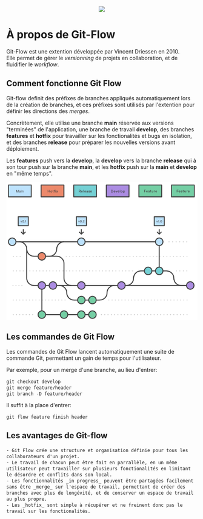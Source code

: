 <p align="center"><img width="600"src="https://miro.medium.com/v2/resize:fit:1100/format:webp/1*SK4JGjtWs9BsfGGXOrnnig.png"/><p>

# À propos de Git-Flow

Git-Flow est une extention développée par Vincent Driessen en 2010.  
Elle permet de gérer le _versionning_ de projets en collaboration, et de fluidifier le _workflow_.

## Comment fonctionne Git Flow

Git-flow definit des préfixes de branches appliqués automatiquement lors de la création de branches, et ces préfixes sont utilisés par l'extention pour définir les directions des _merges_.

Concrètement, elle utilise une branche **main** réservée aux versions "terminées" de l'application, une branche de travail **develop**, des branches **features** et **hotfix** pour travailler sur les fonctionalités et bugs en isolation, et des branches **release** pour préparer les nouvelles versions avant déploiement.

Les **features** push vers la **develop**, la **develop** vers la branche **release** qui à son tour push sur la branche **main**, et les **hotfix** push sur la **main** et **develop** en "même temps".

![schemaDirectionsPush](/images/git-flow-4.png)

## Les commandes de Git Flow

Les commandes de Git Flow lancent automatiquement une suite de commande Git, permettant un gain de temps pour l'utilisateur.

Par exemple, pour un merge d'une branche, au lieu d'entrer:

```
git checkout develop
git merge feature/header
git branch -D feature/header
```

Il suffit à la place d'entrer:

```
git flow feature finish header
```

## Les avantages de Git-flow

    - Git Flow crée une structure et organisation définie pour tous les collaborateurs d'un projet.
    - Le travail de chacun peut être fait en parrallèle, en un même utilisateur peut travailler sur plusieurs fonctionalités en limitant le désordre et conflits dans son local.
    - Les fonctionnalités _in progress_ peuvent être partagées facilement sans être _merge_ sur l'espace de travail, permettant de créer des branches avec plus de longévité, et de conserver un espace de travail au plus propre.
    - Les _hotfix_ sont simple à récupérer et ne freinent donc pas le travail sur les fonctionalités.
